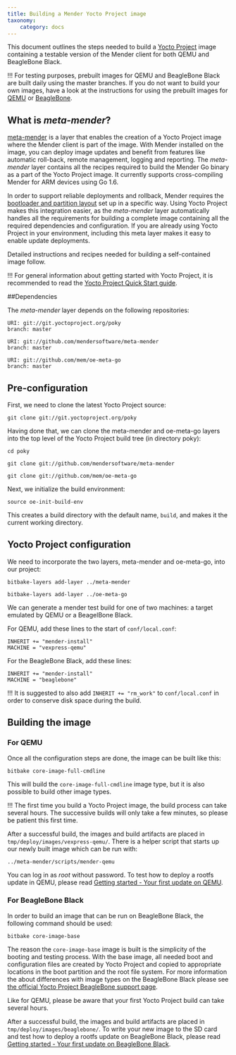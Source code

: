```yaml
---
title: Building a Mender Yocto Project image
taxonomy:
    category: docs
---
```


This document outlines the steps needed to build a [Yocto Project](https://www.yoctoproject.org/?target=_blank) image containing a testable version of the Mender client for both QEMU and BeagleBone Black.

!!! For testing purposes, prebuilt images for QEMU and BeagleBone Black are built daily using the master branches. If you do not want to build your own images, have a look at the instructions for using the prebuilt images for [QEMU](../../Getting-started/Your-first-update-on-qemu) or [BeagleBone](../../Getting-started/Your-first-update-on-BeagleBone).

## What is *meta-mender*?

[meta-mender](https://github.com/mendersoftware/meta-mender) is a layer that enables the creation of a Yocto Project image where the Mender client is part of the image. With Mender installed on the image, you can deploy image updates and benefit from features like automatic roll-back, remote management, logging and reporting. The *meta-mender* layer contains all the recipes required to build the Mender Go binary as a part of the Yocto Project image. It currently supports cross-compiling Mender for ARM devices using Go 1.6.

In order to support reliable deployments and rollback, Mender requires the
[bootloader and partition layout](../../Getting-started/System-requirements#device-partitioning) set up in a specific way. Using Yocto Project makes this integration easier, as the *meta-mender* layer automatically handles all the requirements for building a complete image containing all the required
dependencies and configuration. If you are already using Yocto Project in your environment, including this meta layer makes it easy to enable update deployments.

Detailed instructions and recipes needed for building a self-contained image follow.

!!! For general information about getting started with Yocto Project, it is recommended to read the [Yocto Project Quick Start guide](http://www.yoctoproject.org/docs/2.1/yocto-project-qs/yocto-project-qs.html).

##Dependencies

The *meta-mender* layer depends on the following repositories:

```
URI: git://git.yoctoproject.org/poky
branch: master

URI: git://github.com/mendersoftware/meta-mender
branch: master

URI: git://github.com/mem/oe-meta-go
branch: master
```

## Pre-configuration

First, we need to clone the latest Yocto Project source:

```
git clone git://git.yoctoproject.org/poky
```

Having done that, we can clone the meta-mender and oe-meta-go layers into the top level
of the Yocto Project build tree (in directory poky):

```
cd poky
```
```
git clone git://github.com/mendersoftware/meta-mender
```
```
git clone git://github.com/mem/oe-meta-go
```

Next, we initialize the build environment:

```
source oe-init-build-env
```

This creates a build directory with the default name, ```build```, and makes it the
current working directory.


## Yocto Project configuration

We need to incorporate the two layers, meta-mender and oe-meta-go, into
our project:

```
bitbake-layers add-layer ../meta-mender
```
```
bitbake-layers add-layer ../oe-meta-go
```

We can generate a mender test build for one of two machines: a target emulated
by QEMU or a BeagelBone Black.

For QEMU, add these lines to the start of ```conf/local.conf```:

```
INHERIT += "mender-install"
MACHINE = "vexpress-qemu"
```

For the BeagleBone Black, add these lines:

```
INHERIT += "mender-install"
MACHINE = "beaglebone"
```

!!! It is suggested to also add ```INHERIT += "rm_work"``` to ```conf/local.conf``` in order to conserve disk space during the build.

## Building the image

### For QEMU

Once all the configuration steps are done, the image can be built like this:

```
bitbake core-image-full-cmdline
```

This will build the `core-image-full-cmdline` image type, but it is also possible to
build other image types.

!!! The first time you build a Yocto Project image, the build process can take several hours. The successive builds will only take a few minutes, so please be patient this first time. 

After a successful build, the images and build artifacts are placed in `tmp/deploy/images/vexpress-qemu/`. There is a helper script that starts up our newly built image which can be run with:

```
../meta-mender/scripts/mender-qemu
```

You can log in as *root* without password. To test how to deploy a rootfs update in QEMU, please read [Getting started - Your first update on QEMU](../../Getting-started/Your-first-update-on-qemu#serve-a-rootfs-image-for-the-qemu-machine).

### For BeagleBone Black

In order to build an image that can be run on BeagleBone Black, the following
command should be used:

```
bitbake core-image-base
```

The reason the ```core-image-base``` image is built is the simplicity of the booting
and testing process. With the base image, all needed boot and configuration files
are created by Yocto Project and copied to appropriate locations in the boot partition
and the root file system. For more information the about differences with
image types on the BeagleBone Black please see [the official Yocto Project BeagleBone support
page](https://www.yoctoproject.org/downloads/bsps/krogoth21/beaglebone).

Like for QEMU, please be aware that your first Yocto Project build can take several hours.

After a successful build, the images and build artifacts are placed in `tmp/deploy/images/beaglebone/`. To write your new image to the SD card and test how to deploy a rootfs update on BeagleBone Black, please read [Getting started - Your first update on BeagleBone Black](../../Getting-started/Your-first-update-on-BeagleBone#write-the-disk-image-to-the-sd-card).
